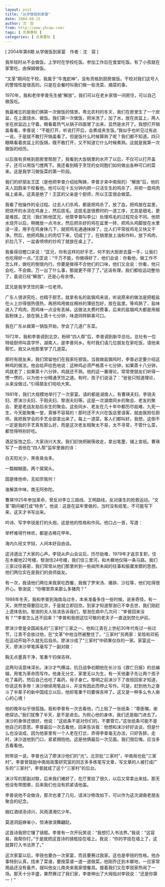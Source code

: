 ```yaml
---
layout: post
title: "从学做饭到家宴"
date: 2004-08-15
author: 沈　容
from: http://www.yhcqw.com/
tags: [ 炎黄春秋 ]
categories: [ 炎黄春秋 ]
---
```



[ 2004年第8期 从学做饭到家宴　作者：沈　容 ]

我年轻时从不会做饭。上学时在学校吃饭。参加工作后在食堂吃饭。有了小孩就在家里吃，由保姆做饭。

“文革”期间在干校，我属于“牛鬼蛇神”，没有资格到厨房做饭。干校对我们这号人的警惕性是很高的。只是在会餐时叫我们做一些洗菜、摘菜的事。

1970年，我和老伴李普先生被“解放”。我们可以在老乡家借一间房住，可以自己做饭吃。


我最难忘的是我们俩第一次做饭的情景。粤北农村的冬天，我们在房里生了一个炭盆，在上面烧水、做饭。我们第一次做饭，把米洗了，加了水，放在炭盆上，两人坐在炭盆边上守着。眼看着热气从锅子四面冒了出来，显然是水开了。我想打开锅盖看看，李普说：“不能打开，听说打开后，会煮成夹生饭。”我似乎也听见过有此一说，于是就不敢打开锅盖看了。但是饭什么时候算熟了呢？我们都不知道。四只眼睛看着炭盆上的饭锅，既不敢打开，又不知道它什么时候煮熟。这就是我第一次做饭的经历。


以后我有资格到厨房里帮厨了，我看到大饭锅里的水开了以后，不仅可以打开盖子，还可以用饭勺搅两下。我还看到精于烹饪的女同胞们如何做出各种可口的菜来。这是我学习做饭菜的第一阶段。


我们的好朋友王匡（是他把李普介绍给陶铸，李普才来中南局的）“解放”后，他的夫人田蔚来干校看他。他可以在十五分钟内把一只活生生的鸡杀了，并把一盘鸡肉端上桌来。这真是绝了！王匡的父亲是个厨师，所以王匡很会做菜。


我看了他操作的全过程。过去人们杀鸡，都是把鸡杀了，放了血，把鸡放在盆里，把烧开的水浇在鸡身上，然后拔毛。这拔毛是很费时的一道工序，尤其是细毛，更是难拔。匡兄（我们称他匡兄，他管李普叫李公）处理鸡毛的过程完全不同。他把水烧开以后，稍微放一点冷水，然后把杀好的鸡在盆里一转，把鸡头鸡脚放在水里浸一浸，用手在鸡身抹几下，就把鸡毛通通抹掉了，比人们平常拔鸡毛又快又干净。然后，他把鸡胸上的肉切下来，切成丁丁，在锅里放上油和作料，放下鸡肉，扒拉几下，一盆香喷喷的炒鸡丁就放在桌上了。


我看得目瞪口呆说：“匡兄，你有这样的好手艺，何不到大厨房去露一手，让我们也吃得好一点。”王匡说：“千万不能，你做得好了，他们会说：你看他，做工作不怎么样，做吃的倒很内行。你要是做得不合他们的口味，他们又会说：你看，他只会吃，不会做。万一出了什么事，那就更不得了了。”这话有理，我们都给运动整怕了，虽说已经“解放”，还是心有余悸。

匡兄是我学烹饪的第一位老师。


广东人很讲究吃，也精于厨艺。就拿有名的盐锔鸡来说，听说原来的做法是把粗盐在火上炒得很热很热，再把鸡用做丝棉袄的薄纸包好，放在盐里。等鸡熟了，盐味进入了鸡肉，而鸡味一点没有丢掉。这做法太费时费事，后来的盐锔鸡大都是用椒盐粉抹上，放在锅上蒸十七分钟，味道同样鲜美可口。

我在广东从做第一锅饭开始，学会了几道广东菜。


1972年，我和李普调到北京，粉碎“四人帮”后，李普调到新华总社。总社有一位特级厨师叫袁学怀，湖南人，是李普同乡。有时我们请几位朋友在家吃饭，请他来帮忙。我又从他那里学了几道菜。


那时有朋友来，我们常留他们在我家吃顿饭。当我做盐锔鸡时，李普必定要介绍这种鸡的做法。他会绘声绘色地说：这种鸡必须严格蒸十七分钟，如果蒸十八分钟，鸡就老了；如果蒸十六分钟，鸡就还不熟。他的这一番理论，常常使朋友们听得一愣一愣的，以为他十分精通烹饪之道。有时，孩子们说话了：“爸爸只知道理论，从来没做过。”引得朋友们哈哈大笑。


1981年，我们大规模地举行了一次家宴。请的都是湖南人，有曹瑛夫妇、李锐夫妇、廖沫沙夫妇、于刚夫妇、黎澍夫妇等。这是一次湖南同乡的聚会、老友的聚会、更是老战友劫后余生的聚会。这些同乡、老友在几十年中都历尽劫难、九死一生，今天能聚集一堂，真够不容易的！那时还不大兴在饭店里请客，就由我担任厨师。我把我学会的手艺全部拿出来了。每上一道菜，客人们都叫好。我想，这倒不一定是我的手艺真有那么好，而是这次老友相聚太不易，太不寻常，不管什么菜，都觉得特别好吃。

酒足饭饱之后，大家诗兴大发。我们赶快把碗筷收走，拿出笔墨，铺上宣纸。曹瑛写了一首他在“四人帮”监牢里做的诗：

白天阳光少，黑夜臭虫多。

一瓢糊糊面，两个窝窝头。

固是维他命，无如奈我何！

谁解其中味，南无阿弥陀。


曹瑛1925年参加革命，曾反对李立三路线、王明路线，反对康生的抢救运动。“文革”期间被打成“特务”。他说：这是在监牢里做的，当时没有纸笔，不可能写下来，这天才书写出来。

吟诗、写字李锐是打的头炮，这是他的性格和作风。他口占一首，写道：

举杯难得竹林欢，都是古稀花甲年。

海内久经文字狱，人间本好自由谈。


这诗道出了大家的心声。李锐从庐山会议后，历尽劫难，1979年才返京复职，住在木樨地22号楼，黎澍住24号楼，我们住三里河，和木樨地仅隔一条马路。我们三家过往甚密，我们常常从他们那里听到一些闻所未闻的往事和振聋发聩的思想。他们两位实在是我们的良师益友。

有一次，我请他们两位来我家吃西餐，我做了罗宋汤、猪排、沙拉等，他们吃得很开心。黎澍说：“你哪里弄来那么多猪肉？”


1988年冬天，我和李普到海南岛过冬，本来准备多住一些时候，说来奇怪，有一天，突然觉得要回北京，于是就立即回京。到家才知道黎澍已不幸去世，我们刚赶上遗体告别。黎澍的夫人徐滨告诉我们，黎澍在病中几次问：“李普回来没有？”“李普怎么还不回来？”李普和我把这位可敬的老夫子一直送到焚化炉前。


廖沫沙曾是全国闻名的“三家村”三家之一。他和江青在上世纪30年代有过一些过节，江青不会放过他，在“文革”中他当然被整住了。“三家村”另两家：吴晗和邓拓在运动开始不久就先后自杀。廖沫沙成了“三家村”中硕果仅存的一家。家宴这一天，廖沫沙举笔挥毫写了一副对联：

胸无点墨真干净，笔重千钧保吉祥。


这两句话意味深长。沫沙才气横溢，抗日战争初期他在长沙当《救亡日报》的总编辑，用笔为革命而写作。他身无分文，家里无以为生，有一天他妻子先让两个孩子吃了毒药，然后自己也吃了毒药，母子身亡。黎明之前沫沙下了夜班回家才知道，你说这有多惨！沫沙继续用笔战斗，并没有因此而停止写作。可是，赶到他为之奋斗了半辈子的新中国成立以后，他却笔重千钧要保吉祥了。这又是一种多么令人揪心的心境！


他的晚年似乎很孤独。我和李普有一次去看他，门上贴了一张纸条：“尊医嘱，谢绝探访。”我们犹豫了半天，是不是进去。为担心他的身体，我们还是敲门进去了。沫沙的身体还很好。他说：“这纸条不是对你们的，不要管它。”这张纸条可能不是他自己的意思。李普最后一次去看他，回来告诉我：他想和沫沙好好谈谈，但是什么也没谈成，因为他家里有一个人老在打岔，弄得李普毫无办法，只好告辞。走时，沫沙送他到门口，紧紧拥抱他。这是他俩最后一次见面。我们很后悔，应当多去看看他。


附带说一说，李普也沾了廖沫沙他们的“光”。北京批“三家村”，中南局也批“三家村”。李普曾鼓励中南局政策研究室的同志多多练笔写文章，写文章的人被打成广东的“三家村”，李普就成了这个“三家村”的后台。

沫沙写的那副对联，后来我们裱好了，在厅里挂了很久，以后又常拿出来挂。那天他没有带图章，后来我们也没有抓紧请他盖。

李普说他不会做诗，那次也凑了几句，请沫沙修改如下，可以作为这次湖南老朋友聚会的纪念。

椒红酒绿添诗兴，风雨潇湘忆少年。

莫道洞庭麻雀小，惊涛骇浪舞翩跹。


这首诗我把它镶了镜框。李普有一次开玩笑说：“我想打入书法界。”我说：“这容易，我帮你打。”于是就把这首诗的镜框挂在墙上。我说：“你的字挂在墙上了，这就算打入书法界了。”


这次家宴以后，李锐也要办一次家宴，而且要赛过我家。这也是李锐的性格。他办事特别认真，找来了菜谱，要按菜谱一道一道做菜。他刚乔迁到木樨地，一应家常用品还没有备齐，就叫他女儿南央来我家借餐具。接着我们又在李锐家热闹了一场。那天十分丰盛，果然赛过了我们家，李普伸出了大拇指对李锐说：“还是你第一！”


